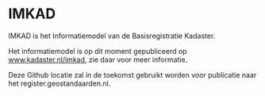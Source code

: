 # IMKAD

IMKAD is het Informatiemodel van de Basisregistratie Kadaster.

Het informatiemodel is op dit moment gepubliceerd op www.kadaster.nl/imkad, zie daar voor meer informatie. 

Deze Github locatie zal in de toekomst gebruikt worden voor publicatie naar het register.geostandaarden.nl. 

